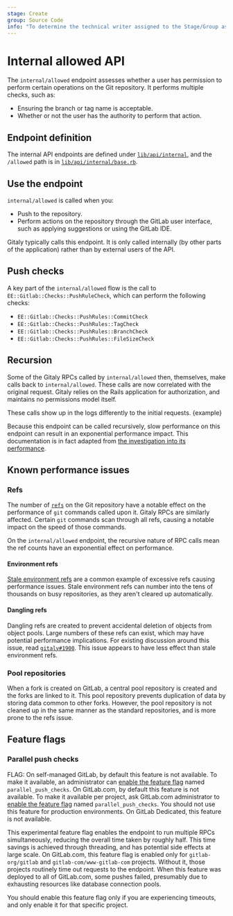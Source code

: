 ```yaml
---
stage: Create
group: Source Code
info: "To determine the technical writer assigned to the Stage/Group associated with this page, see https://handbook.gitlab.com/handbook/product/ux/technical-writing/#assignments"
---
```


# Internal allowed API

The `internal/allowed` endpoint assesses whether a user has permission to perform
certain operations on the Git repository. It performs multiple checks, such as:

- Ensuring the branch or tag name is acceptable.
- Whether or not the user has the authority to perform that action.

## Endpoint definition

The internal API endpoints are defined under
[`lib/api/internal`](https://gitlab.com/gitlab-org/gitlab/-/tree/master/lib/api/internal),
and the `/allowed` path is in
[`lib/api/internal/base.rb`](https://gitlab.com/gitlab-org/gitlab/-/blob/master/lib/api/internal/base.rb).

## Use the endpoint

`internal/allowed` is called when you:

- Push to the repository.
- Perform actions on the repository through the GitLab user interface, such as
  applying suggestions or using the GitLab IDE.

Gitaly typically calls this endpoint. It is only called internally (by other parts
of the application) rather than by external users of the API.

## Push checks

A key part of the `internal/allowed` flow is the call to
`EE::Gitlab::Checks::PushRuleCheck`, which can perform the following checks:

- `EE::Gitlab::Checks::PushRules::CommitCheck`
- `EE::Gitlab::Checks::PushRules::TagCheck`
- `EE::Gitlab::Checks::PushRules::BranchCheck`
- `EE::Gitlab::Checks::PushRules::FileSizeCheck`

## Recursion

Some of the Gitaly RPCs called by `internal/allowed` then, themselves, make calls
back to `internal/allowed`. These calls are now correlated with the original request.
Gitaly relies on the Rails application for authorization, and maintains no permissions model itself.

These calls show up in the logs differently to the initial requests. {example}

Because this endpoint can be called recursively, slow performance on this endpoint can result in an exponential performance impact. This documentation is in fact adapted from [the investigation into its performance](https://gitlab.com/gitlab-org/gitlab/-/issues/222247).

## Known performance issues

### Refs

The number of [`refs`](https://git-scm.com/book/en/v2/Git-Internals-Git-References)
on the Git repository have a notable effect on the performance of `git` commands
called upon it. Gitaly RPCs are similarly affected. Certain `git` commands scan
through all refs, causing a notable impact on the speed of those commands.

On the `internal/allowed` endpoint, the recursive nature of RPC calls mean the
ref counts have an exponential effect on performance.

#### Environment refs

[Stale environment refs](https://gitlab.com/gitlab-org/gitlab/-/issues/296625)
are a common example of excessive refs causing performance issues. Stale environment
refs can number into the tens of thousands on busy repositories, as they aren't
cleared up automatically.

#### Dangling refs

Dangling refs are created to prevent accidental deletion of objects from object pools.
Large numbers of these refs can exist, which may have potential performance implications.
For existing discussion around this issue, read
[`gitaly#1900`](https://gitlab.com/gitlab-org/gitaly/-/issues/1900). This issue
appears to have less effect than stale environment refs.

### Pool repositories

When a fork is created on GitLab, a central pool repository is created and the forks
are linked to it. This pool repository prevents duplication of data by storing
data common to other forks. However, the pool repository is not cleaned up in the
same manner as the standard repositories, and is more prone to the refs issue.

## Feature flags

### Parallel push checks

FLAG:
On self-managed GitLab, by default this feature is not available. To make it available,
an administrator can [enable the feature flag](../../administration/feature_flags.md) named `parallel_push_checks`.
On GitLab.com, by default this feature is not available. To make it available
per project, ask GitLab.com administrator to
[enable the feature flag](../../administration/feature_flags.md) named `parallel_push_checks`.
You should not use this feature for production environments. On GitLab Dedicated, this feature is
not available.

This experimental feature flag enables the endpoint to run multiple RPCs simultaneously,
reducing the overall time taken by roughly half. This time savings is achieved through
threading, and has potential side effects at large scale. On GitLab.com, this feature flag
is enabled only for `gitlab-org/gitlab` and `gitlab-com/www-gitlab-com` projects.
Without it, those projects routinely time out requests to the endpoint. When this
feature was deployed to all of GitLab.com, some pushes failed, presumably due to
exhausting resources like database connection pools.

You should enable this feature flag only if you are experiencing timeouts, and
only enable it for that specific project.
